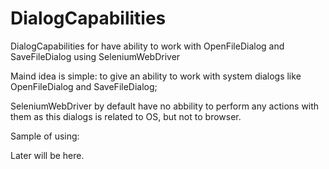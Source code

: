# DialogCapabilities
DialogCapabilities for have ability to work with OpenFileDialog and SaveFileDialog using SeleniumWebDriver

Maind idea is simple: to give an ability to work with system dialogs like OpenFileDialog and SaveFileDialog;

SeleniumWebDriver by default have no abbility to perform any actions with them as this dialogs is related to OS, but not to browser.

Sample of using:

Later will be here.
